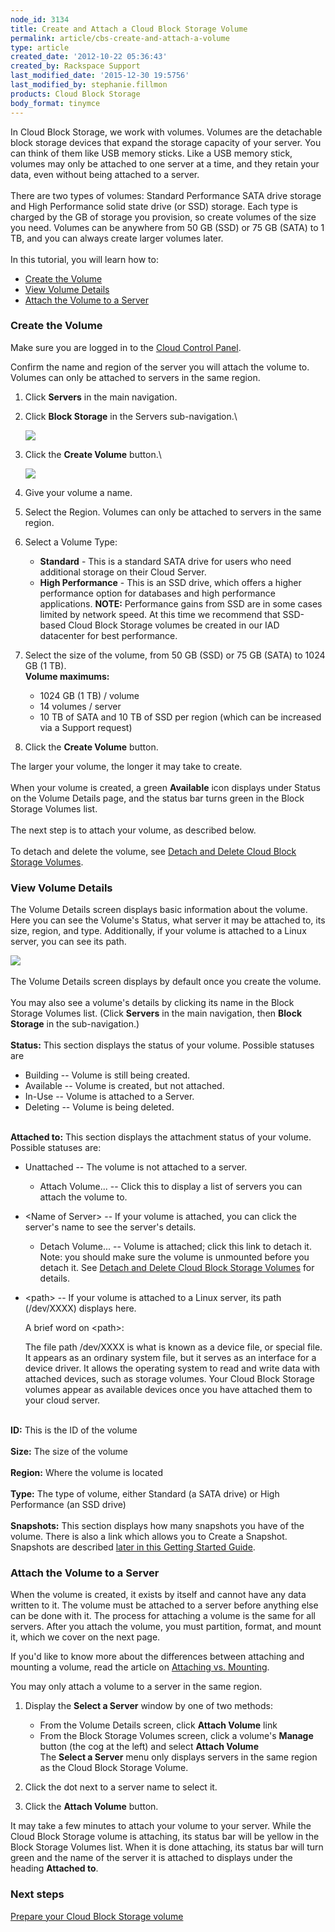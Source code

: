 ```yaml
---
node_id: 3134
title: Create and Attach a Cloud Block Storage Volume
permalink: article/cbs-create-and-attach-a-volume
type: article
created_date: '2012-10-22 05:36:43'
created_by: Rackspace Support
last_modified_date: '2015-12-30 19:5756'
last_modified_by: stephanie.fillmon
products: Cloud Block Storage
body_format: tinymce
---
```


In Cloud Block Storage, we work with volumes. Volumes are the detachable
block storage devices that expand the storage capacity of your server.
You can think of them like USB memory sticks. Like a USB memory stick,
volumes may only be attached to one server at a time, and they retain
your data, even without being attached to a server.\
 \
 There are two types of volumes: Standard Performance SATA drive storage
and High Performance solid state drive (or SSD) storage. Each type is
charged by the GB of storage you provision, so create volumes of the
size you need. Volumes can be anywhere from 50 GB (SSD) or 75 GB (SATA)
to 1 TB, and you can always create larger volumes later.\
 \
 In this tutorial, you will learn how to:

-   [Create the Volume](#create-the-volume)
-   [View Volume Details](#view-volume-details)
-   [Attach the Volume to a Server](#attach-volume-to-server)

 

### Create the Volume

Make sure you are logged in to the [Cloud Control
Panel](https://mycloud.rackspace.com/).

Confirm the name and region of the server you will attach the volume to.
Volumes can only be attached to servers in the same region.

1.  Click **Servers** in the main navigation.
2.  Click **Block Storage** in the Servers sub-navigation.\

    ![](http://www.rackspace.com/knowledge_center/sites/default/files/field/image/cbs%20-%20no%20volumes.png)
3.  Click the **Create Volume** button.\

    ![](http://www.rackspace.com/knowledge_center/sites/default/files/field/image/create%20volume.png)
4.  Give your volume a name.
5.  Select the Region. Volumes can only be attached to servers in the
    same region.
6.  Select a Volume Type:
    -   **Standard** - This is a standard SATA drive for users who need
        additional storage on their Cloud Server.
    -   **High Performance** - This is an SSD drive, which offers a
        higher performance option for databases and high performance
        applications. **NOTE:** Performance gains from SSD are in some
        cases limited by network speed.  At this time we recommend that
        SSD-based Cloud Block Storage volumes be created in our IAD
        datacenter for best performance.

7.  Select the size of the volume, from 50 GB (SSD) or 75 GB (SATA) to
    1024 GB (1 TB).\
     **Volume maximums:**
    -   1024 GB (1 TB) / volume
    -   14 volumes / server
    -   10 TB of SATA and 10 TB of SSD per region (which can be
        increased via a Support request)

8.  Click the **Create Volume** button.

The larger your volume, the longer it may take to create.\
 \
 When your volume is created, a green **Available** icon displays under
Status on the Volume Details page, and the status bar turns green in the
Block Storage Volumes list.\
 \
 The next step is to attach your volume, as described below.\
 \
 To detach and delete the volume, see [Detach and Delete Cloud Block
Storage
Volumes](/knowledge_center/article/cbs-detach-and-delete-volumes).

### View Volume Details

The Volume Details screen displays basic information about the volume.
Here you can see the Volume's Status, what server it may be attached to,
its size, region, and type. Additionally, if your volume is attached to
a Linux server, you can see its path.

![](/knowledge_center/sites/default/files/field/image/cbsvolume.png)\
 \
 The Volume Details screen displays by default once you create the
volume.\
 \
 You may also see a volume's details by clicking its name in the Block
Storage Volumes list. (Click **Servers** in the main navigation, then
**Block Storage** in the sub-navigation.)\
 \
 **Status:** This section displays the status of your volume. Possible
statuses are

-   Building -- Volume is still being created.
-   Available -- Volume is created, but not attached.
-   In-Use -- Volume is attached to a Server.
-   Deleting -- Volume is being deleted.

\
 **Attached to:** This section displays the attachment status of your
volume. Possible statuses are:

-   Unattached -- The volume is not attached to a server.
    -   Attach Volume... -- Click this to display a list of servers you
        can attach the volume to.
-   \<Name of Server\> -- If your volume is attached, you can click the
    server's name to see the server's details.
    -   Detach Volume... -- Volume is attached; click this link to
        detach it.\
         Note: you should make sure the volume is unmounted before you
        detach it. See [Detach and Delete Cloud Block Storage
        Volumes](/knowledge_center/article/cbs-detach-and-delete-volumes)
        for details.
-   \<path\> -- If your volume is attached to a Linux server, its path
    (/dev/XXXX) displays here.

    A brief word on \<path\>:

    The file path /dev/XXXX is what is known as a device file, or
    special file. It appears as an ordinary system file, but it serves
    as an interface for a device driver. It allows the operating system
    to read and write data with attached devices, such as storage
    volumes. Your Cloud Block Storage volumes appear as available
    devices once you have attached them to your cloud server.

\
 **ID:** This is the ID of the volume\
 \
 **Size:** The size of the volume\
 \
 **Region:** Where the volume is located\
 \
 **Type:** The type of volume, either Standard (a SATA drive) or High
Performance (an SSD drive)\
 \
 **Snapshots:** This section displays how many snapshots you have of the
volume. There is also a link which allows you to Create a Snapshot.
Snapshots are described [later in this Getting Started
Guide](/knowledge_center/article/create-and-use-cloud-block-storage-snapshots).

### Attach the Volume to a Server

When the volume is created, it exists by itself and cannot have any data
written to it. The volume must be attached to a server before anything
else can be done with it. The process for attaching a volume is the same
for all servers. After you attach the volume, you must partition,
format, and mount it, which we cover on the next page.

If you'd like to know more about the differences between attaching and
mounting a volume, read the article on [Attaching vs.
Mounting](/knowledge_center/article/cloud-block-storage-attaching-vs-mounting).

You may only attach a volume to a server in the same region.

1.  Display the **Select a Server** window by one of two methods:
    -   From the Volume Details screen, click **Attach Volume** link
    -   From the Block Storage Volumes screen, click a volume's
        **Manage** button (the cog at the left) and select **Attach
        Volume**\
         The **Select a Server** menu only displays servers in the same
        region as the Cloud Block Storage Volume.

2.  Click the dot next to a server name to select it.
3.  Click the **Attach Volume** button.

It may take a few minutes to attach your volume to your server. While
the Cloud Block Storage volume is attaching, its status bar will be
yellow in the Block Storage Volumes list. When it is done attaching, its
status bar will turn green and the name of the server it is attached to
displays under the heading **Attached to**.

### Next steps

[Prepare your Cloud Block Storage
volume](https://www.rackspace.com/knowledge_center/article/prepare-your-cloud-block-storage-volume)

